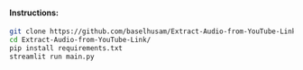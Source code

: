 #### Instructions:

```bash
git clone https://github.com/baselhusam/Extract-Audio-from-YouTube-Link.git
cd Extract-Audio-from-YouTube-Link/
pip install requirements.txt
streamlit run main.py
```
